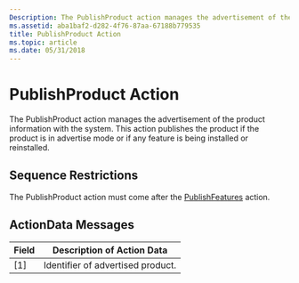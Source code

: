```yaml
---
Description: The PublishProduct action manages the advertisement of the product information with the system. This action publishes the product if the product is in advertise mode or if any feature is being installed or reinstalled.
ms.assetid: aba1baf2-d282-4f76-87aa-67188b779535
title: PublishProduct Action
ms.topic: article
ms.date: 05/31/2018
---
```


# PublishProduct Action

The PublishProduct action manages the advertisement of the product information with the system. This action publishes the product if the product is in advertise mode or if any feature is being installed or reinstalled.

## Sequence Restrictions

The PublishProduct action must come after the [PublishFeatures](publishfeatures-action.md) action.

## ActionData Messages



| Field | Description of Action Data        |
|-------|-----------------------------------|
| \[1\] | Identifier of advertised product. |



 

 

 



